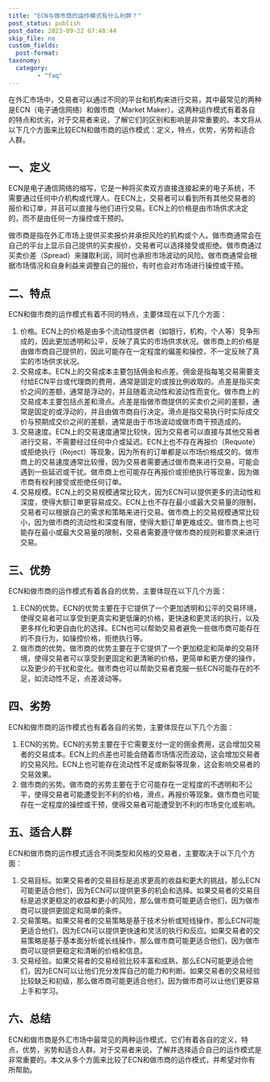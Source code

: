 ```yaml
---
title: "ECN与做市商的运作模式有什么利弊？"
post_status: publish
post_date: 2023-09-22 07:48:44
skip_file: no
custom_fields: 
  post-format: 
taxonomy:
  category:
        - "faq"
---
```


在外汇市场中，交易者可以通过不同的平台和机构来进行交易，其中最常见的两种是ECN（电子通信网络）和做市商（Market Maker）。这两种运作模式有着各自的特点和优劣，对于交易者来说，了解它们的区别和影响是非常重要的。本文将从以下几个方面来比较ECN和做市商的运作模式：定义，特点，优势，劣势和适合人群。

## 一、定义

ECN是电子通信网络的缩写，它是一种将买卖双方直接连接起来的电子系统，不需要通过任何中介机构或代理人。在ECN上，交易者可以看到所有其他交易者的报价和订单，并且可以直接与他们进行交易。ECN上的价格是由市场供求决定的，而不是由任何一方操控或干预的。

做市商是指在外汇市场上提供买卖报价并承担风险的机构或个人。做市商通常会在自己的平台上显示自己提供的买卖报价，交易者可以选择接受或拒绝。做市商通过买卖价差（Spread）来赚取利润，同时也承担市场波动的风险。做市商通常会根据市场情况和自身利益来调整自己的报价，有时也会对市场进行操控或干预。

## 二、特点

ECN和做市商的运作模式有着不同的特点，主要体现在以下几个方面：

1. 价格。ECN上的价格是由多个流动性提供者（如银行，机构，个人等）竞争形成的，因此更加透明和公平，反映了真实的市场供求状况。做市商上的价格是由做市商自己提供的，因此可能存在一定程度的偏差和操控，不一定反映了真实的市场供求状况。
2. 交易成本。ECN上的交易成本主要包括佣金和点差。佣金是指每笔交易需要支付给ECN平台或代理商的费用，通常是固定的或按比例收取的。点差是指买卖价之间的差额，通常是浮动的，并且随着流动性和波动性而变化。做市商上的交易成本主要包括点差和滑点。点差是指做市商提供的买卖价之间的差额，通常是固定的或浮动的，并且由做市商自行决定。滑点是指交易执行时实际成交价与预期成交价之间的差额，通常是由于市场波动或做市商干预造成的。
3. 交易速度。ECN上的交易速度通常比较快，因为交易者可以直接与其他交易者进行交易，不需要经过任何中介或延迟。ECN上也不存在再报价（Requote）或拒绝执行（Reject）等现象，因为所有的订单都是以市场价格成交的。做市商上的交易速度通常比较慢，因为交易者需要通过做市商来进行交易，可能会遇到一些延迟或干扰。做市商上也可能存在再报价或拒绝执行等现象，因为做市商有权利接受或拒绝任何订单。
4. 交易规模。ECN上的交易规模通常比较大，因为ECN可以提供更多的流动性和深度，使得大额订单更容易成交。ECN上也不存在最小或最大交易量的限制，交易者可以根据自己的需求和策略来进行交易。做市商上的交易规模通常比较小，因为做市商的流动性和深度有限，使得大额订单更难成交。做市商上也可能存在最小或最大交易量的限制，交易者需要遵守做市商的规则和要求来进行交易。

## 三、优势

ECN和做市商的运作模式有着各自的优势，主要体现在以下几个方面：

1. ECN的优势。ECN的优势主要在于它提供了一个更加透明和公平的交易环境，使得交易者可以享受到更真实和更低廉的价格，更快速和更灵活的执行，以及更多样化和更自由化的选择。ECN也可以帮助交易者避免一些做市商可能存在的不良行为，如操控价格，拒绝执行等。
2. 做市商的优势。做市商的优势主要在于它提供了一个更加稳定和简单的交易环境，使得交易者可以享受到更固定和更清晰的价格，更简单和更方便的操作，以及更少的干扰和变化。做市商也可以帮助交易者克服一些ECN可能存在的不足，如流动性不足，点差波动等。

## 四、劣势

ECN和做市商的运作模式也有着各自的劣势，主要体现在以下几个方面：

1. ECN的劣势。ECN的劣势主要在于它需要支付一定的佣金费用，这会增加交易者的交易成本。ECN上的点差也可能会随着市场情况而波动，这会增加交易者的交易风险。ECN上也可能存在流动性不足或断裂等现象，这会影响交易者的交易效果。
2. 做市商的劣势。做市商的劣势主要在于它可能存在一定程度的不透明和不公平，使得交易者可能遭受到不利的价格，滑点，再报价等现象。做市商也可能存在一定程度的操控或干预，使得交易者可能遭受到不利的市场变化或影响。

## 五、适合人群

ECN和做市商的运作模式适合不同类型和风格的交易者，主要取决于以下几个方面：

1. 交易目标。如果交易者的交易目标是追求更高的收益和更大的挑战，那么ECN可能更适合他们，因为ECN可以提供更多的机会和选择。如果交易者的交易目标是追求更稳定的收益和更小的风险，那么做市商可能更适合他们，因为做市商可以提供更固定和简单的条件。
2. 交易策略。如果交易者的交易策略是基于技术分析或短线操作，那么ECN可能更适合他们，因为ECN可以提供更快速和灵活的执行和反应。如果交易者的交易策略是基于基本面分析或长线操作，那么做市商可能更适合他们，因为做市商可以提供更稳定和清晰的价格和信息。
3. 交易经验。如果交易者的交易经验比较丰富和成熟，那么ECN可能更适合他们，因为ECN可以让他们充分发挥自己的能力和判断。如果交易者的交易经验比较缺乏和初级，那么做市商可能更适合他们，因为做市商可以让他们更容易上手和学习。

## 六、总结

ECN和做市商是外汇市场中最常见的两种运作模式，它们有着各自的定义，特点，优势，劣势和适合人群。对于交易者来说，了解并选择适合自己的运作模式是非常重要的。本文从多个方面来比较了ECN和做市商的运作模式，并希望对你有所帮助。
